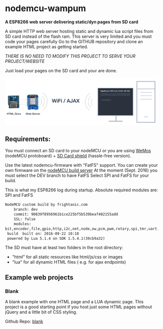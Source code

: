 # nodemcu-wampum
**A ESP8266 web server delivering static/dyn pages from SD card**

A simple HTTP web server hosting static and dynamic lua script files
from SD card instead of the flash ram.
This server is very limited and you must code your pages carefully
Go to the GITHUB repository and clone an example HTML project as
getting started.

*THERE IS NO NEED TO MODIFY THIS PROJECT TO SERVE YOUR PROJECT/WEBSITE*

Just load your pages on the SD card and your are done.


![WebServer](/teaser.png?raw=true "ESP8266 as full web server")


Requirements:
-------------
You must connect an SD card to your nodeMCU or you are using
[WeMos](http://www.wemos.cc) (nodeMCU protoboard) + [SD Card shield](http://www.wemos.cc/product/micro-sd-card-shield.html) (hassle-free version).

Use the latest nodemcu-firmware with "FatFS" support. You can
create your own firmware on the [nodeMCU build server](https://nodemcu-build.com/)
At the moment (Sept. 2016) you must select the DEV branch to have FatFS
Select SPI and FatFS for your build.

This is what my ESP8266 log during startup. Absolute required modules are: SPI and FatFS
```
NodeMCU custom build by frightanic.com
	branch: dev
	commit: 90839f8956961b1ce225bf5b539beaf402155add
	SSL: false
	modules: bit,encoder,file,gpio,http,i2c,net,node,ow,pcm,pwm,rotary,spi,tmr,uart,websocket,wifi
 build 	built on: 2016-09-22 10:18
 powered by Lua 5.1.4 on SDK 1.5.4.1(39cb9a32)

```


The SD must have at least two folders in the root directory:
 - "html" for all static resources like html/js/css or images
 - "lua" for all dynamic HTML files ( e.g. for ajax endpoints)


## Example web projects
### Blank
A blank example with one HTML page and a LUA dynamic page. This project is a good starting point
if you host just some HTML pages without jQuery and a little bit of CSS styling.
 
Github Repo: [blank](https://github.com/freegroup/nodemcu-wampum-example)
